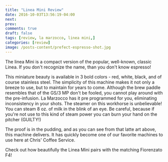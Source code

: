 ```yaml
---
title: "Linea Mini Review"
date: 2016-10-03T13:56:19-04:00
next: 
prev: 
comments: true
draft: false
tags: [review, la marzocco, linea mini,]
categories: [review]
image: /posts-content/prefect-espresso-shot.jpg
---
```


The linea Mini is a compact version of the popular, well-known, classic Linea. If you don't recognize the name, than you don't know espresso! 

This miniature beauty is available in 3 bold colors - red, white, black, and of course stainless steel. The simplicity of this machine makes it not only a breeze to use, but to maintain for years to come. Although the brew paddle resembles that of the GS/3 MP don't be fooled, you cannot play around with the pre-infusion. La Marzocco has it pre programmed for you, eliminating inconsistency in your shots. The steamer on this workhorse is unbelievable! You can steam 8 oz. of milk in the blink of an eye. Be careful, because if you're not use to this kind of steam power you can burn your hand on the pitcher (GUILTY!) 


The proof is in the pudding, and as you can see from that latte art above, this machine delivers. It has quickly become one of our favorite machines to use here at Chris' Coffee Service.


Check out how beautifully the Linea Mini pairs with the matching Fiorenzato F4!